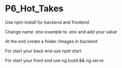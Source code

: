 # P6_Hot_Takes

Use npm install for backend and frontend

Change name .env-example to .env and add your value

At the end create a folder /images in backend

For start your back end use npm start

For start your front end use ng build && ng serve
